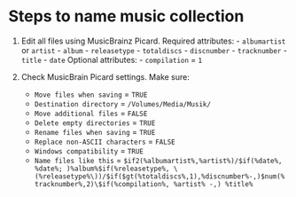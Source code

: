 # Steps to name music collection

1. Edit all files using MusicBrainz Picard.
    Required attributes:
        - `albumartist` or `artist`
        - `album`
        - `releasetype`
        - `totaldiscs`
        - `discnumber`
        - `tracknumber`
        - `title`
        - `date`
    Optional attributes:
        - `compilation` = `1` 

2. Check MusicBrain Picard settings. Make sure:
   - `Move files when saving` = `TRUE`
   - `Destination directory` = `/Volumes/Media/Musik/`
   - `Move additional files` = `FALSE`
   - `Delete empty directories` = `TRUE`
   - `Rename files when saving` = `TRUE`
   - `Replace non-ASCII characters` = `FALSE`
   - `Windows compatibility` = `TRUE`
   - `Name files like this` = `$if2(%albumartist%,%artist%)/$if(%date%, %date%; )%album%$if(%releasetype%, \(%releasetype%\))/$if($gt(%totaldiscs%,1),%discnumber%-,)$num(%tracknumber%,2)\$if(%compilation%, %artist% -,) %title%`

